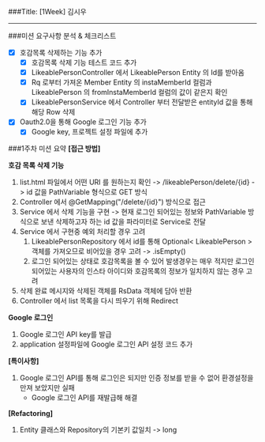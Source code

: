 ###Title: [1Week] 김시우

---

###미션 요구사항 분석 & 체크리스트
- [x] 호감목록 삭제하는 기능 추가
  - [x] 호감목록 삭제 기능 테스트 코드 추가
  - [x] LikeablePersonController 에서 LikeablePerson Entity 의 Id를 받아옴
  - [x] Rq 로부터 가져온 Member Entity 의 instaMemberId 컬럼과 LikeablePerson 의 fromInstaMemberId 컬럼의 값이 같은지 확인 
  - [x] LikeablePersonService 에서 Controller 부터 전달받은 entityId 값을 통해 해당 Row 삭제
- [x] Oauth2.0을 통해 Google 로그인 기능 추가
  - [x] Google key, 프로젝트 설정 파일에 추가

###1주차 미션 요약
**[접근 방법]**

**호감 목록 삭제 기능**
1. list.html 파일에서 어떤 URI 를 원하는지 확인 -> /likeablePerson/delete/{id} -> id 값을 PathVariable 형식으로 GET 방식 
2. Controller 에서 @GetMapping("/delete/{id}") 방식으로 접근
3. Service 에서 삭제 기능을 구현 -> 현재 로그인 되어있는 정보와 PathVariable 방식으로 보낸 삭제하고자 하는 id 값을 파라미터로 Service로 전달
4. Service 에서 구현중 예외 처리할 경우 고려
   1. LikeablePersonRepository 에서 id를 통해 Optional< LikeablePerson > 객체를 가져오므로 비어있을 경우 고려 -> .isEmpty()
   2. 로그인 되어있는 상태로 호감목록을 볼 수 있어 발생경우는 매우 적지만 로그인 되어있는 사용자의 인스타 아이디와  호감목록의 정보가 일치하지 않는 경우 고려
5. 삭제 완료 메시지와 삭제된 객체를 RsData 객체에 담아 반환
6. Controller 에서 list 목록을 다시 띄우기 위해 Redirect

**Google 로그인**
1. Google 로그인 API key를 발급
2. application 설정파일에 Google 로그인 API 설정 코드 추가

**[특이사항]**
1. Google 로그인 API를 통해 로그인은 되지만 인증 정보를 받을 수 없어 환경설정을 만져 보았지만 실패
   - Google 로그인 API를 재발급해 해결

**[Refactoring]**
1. Entity 클래스와 Repository의 기본키 값일치 -> long